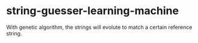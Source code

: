 # string-guesser-learning-machine
With genetic algorithm, the strings will evolute to match a certain reference string.
